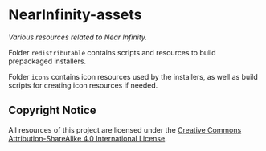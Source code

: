 # NearInfinity-assets
*Various resources related to Near Infinity.*

Folder `redistributable` contains scripts and resources to build prepackaged installers.

Folder `icons` contains icon resources used by the installers, as well as build scripts for creating icon resources if needed.

## Copyright Notice

All resources of this project are licensed under the [Creative Commons Attribution-ShareAlike 4.0 International License](http://creativecommons.org/licenses/by-sa/4.0/).
